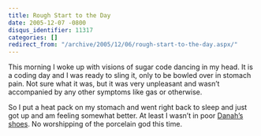 ```yaml
---
title: Rough Start to the Day
date: 2005-12-07 -0800
disqus_identifier: 11317
categories: []
redirect_from: "/archive/2005/12/06/rough-start-to-the-day.aspx/"
---
```


This morning I woke up with visions of sugar code dancing in my head. It
is a coding day and I was ready to sling it, only to be bowled over in
stomach pain. Not sure what it was, but it was very unpleasant and
wasn’t accompanied by any other symptoms like gas or otherwise.

So I put a heat pack on my stomach and went right back to sleep and just
got up and am feeling somewhat better. At least I wasn’t in poor
[Danah’s
shoes](http://www.zephoria.org/thoughts/archives/2005/12/08/dear_principal.html).
No worshipping of the porcelain god this time.

